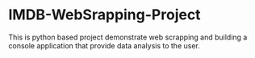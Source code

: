 # IMDB-WebSrapping-Project
This is python based project demonstrate web scrapping and building a console application that provide data analysis to the user.
